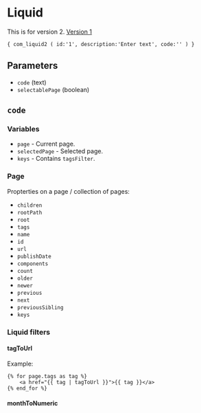 # Liquid

This is for version 2. [Version 1](legacy/liquid1.md)

```xml
{ com_liquid2 ( id:'1', description:'Enter text', code:'' ) }
```

## Parameters

* `code` (text)
* `selectablePage` (boolean)

## `code`

### Variables

* `page` - Current page.
* `selectedPage` - Selected page.
* `keys` - Contains `tagsFilter`.

### Page

Propterties on a page / collection of pages:

* `children`
* `rootPath`
* `root`
* `tags`
* `name`
* `id`
* `url`
* `publishDate`
* `components`
* `count`
* `older`
* `newer`
* `previous`
* `next`
* `previousSibling`
* `keys`

### Liquid filters

#### tagToUrl

Example:

	{% for page.tags as tag %}
		<a href="{{ tag | tagToUrl }}">{{ tag }}</a>
	{% end_for %}

#### monthToNumeric